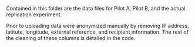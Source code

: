 Contained in this folder are the data files for Pilot A, Pilot B, and the actual replication experiment.

Prior to uploading data were anonymized manually by removing IP address, latitute, longitude, external reference, and recipient information. The rest of the cleaning of these columns is detailed in the code. 
